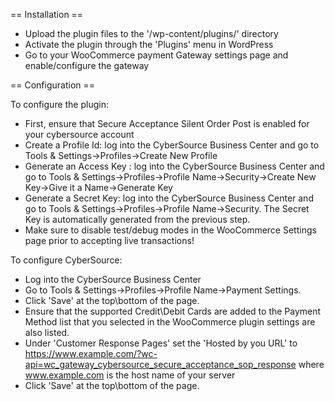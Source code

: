== Installation ==

 * Upload the plugin files to the '/wp-content/plugins/' directory
 * Activate the plugin through the 'Plugins' menu in WordPress
 * Go to your WooCommerce payment Gateway settings page and enable/configure the gateway

== Configuration ==

To configure the plugin:

 * First, ensure that Secure Acceptance Silent Order Post is enabled for your cybersource account
 * Create a Profile Id: log into the CyberSource Business Center and go to Tools & Settings->Profiles->Create New Profile
 * Generate an Access Key : log into the CyberSource Business Center and go to Tools & Settings->Profiles->Profile Name->Security->Create New Key->Give it a Name->Generate Key
 * Generate a Secret Key: log into the CyberSource Business Center and go to Tools & Settings->Profiles->Profile Name->Security. The Secret Key is automatically generated from the previous step.
 * Make sure to disable test/debug modes in the WooCommerce Settings page prior to accepting live transactions!

To configure CyberSource:

 * Log into the CyberSource Business Center
 * Go to Tools & Settings->Profiles->Profile Name->Payment Settings.
 * Click 'Save' at the top\bottom of the page.
 * Ensure that the supported Credit\Debit Cards are added to the Payment Method list that you selected in the WooCommerce plugin settings are also listed.
 * Under 'Customer Response Pages' set the 'Hosted by you URL' to https://www.example.com/?wc-api=wc_gateway_cybersource_secure_acceptance_sop_response where www.example.com is the host name of your server
 * Click 'Save' at the top\bottom of the page.
